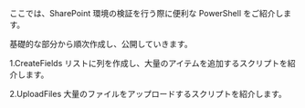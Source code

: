 ここでは、SharePoint 環境の検証を行う際に便利な PowerShell をご紹介します。 

基礎的な部分から順次作成し、公開していきます。

1.CreateFields リストに列を作成し、大量のアイテムを追加するスクリプトを紹介します。

2.UploadFiles 大量のファイルをアップロードするスクリプトを紹介します。

